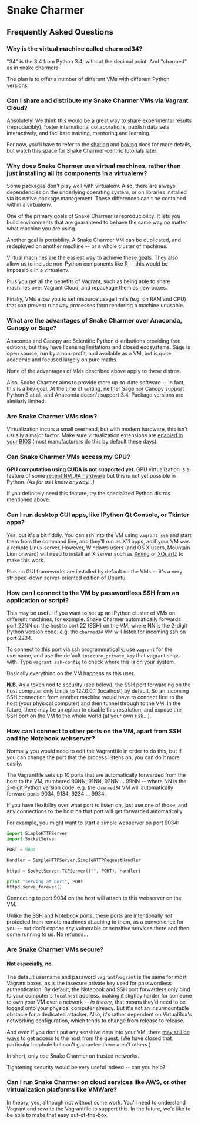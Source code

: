 # Snake Charmer

## Frequently Asked Questions

### Why is the virtual machine called charmed34?

"34" is the 3.4 from Python 3.4, without the decimal point. And "charmed"
as in snake charmers.

The plan is to offer a number of different VMs with different Python versions.

### Can I share and distribute my Snake Charmer VMs via Vagrant Cloud?

Absolutely! We think this would be a great way to share experimental results
(reproducibly), foster international collaborations, publish data sets
interactively, and facilitate training, mentoring and learning.

For now, you'll have to refer to the
[sharing](http://docs.vagrantup.com/v2/share/index.html) and
[boxing](http://docs.vagrantup.com/v2/boxes.html) docs for more details, but
watch this space for Snake Charmer-centric tutorials later.

### Why does Snake Charmer use virtual machines, rather than just installing all its components in a virtualenv?

Some packages don't play well with virtualenv. Also, there are always
dependencies on the underlying operating system, or on libraries installed via
its native package management. These differences can't be contained within a
virtualenv.

One of the primary goals of Snake Charmer is reproducibility. It lets you build
environments that are guaranteed to behave the same way no matter what machine
you are using.

Another goal is portability. A Snake Charmer VM can be duplicated, and
redeployed on another machine -- or a whole cluster of machines.

Virtual machines are the easiest way to achieve these goals. They also allow us
to include non-Python components like R -- this would be impossible in a
virtualenv.

Plus you get all the benefits of Vagrant, such as being able to share machines
over Vagrant Cloud, and repackage them as new boxes.

Finally, VMs allow you to set resource usage limits (e.g. on RAM and CPU) that
can prevent runaway processes from rendering a machine unusable.

### What are the advantages of Snake Charmer over Anaconda, Canopy or Sage?

Anaconda and Canopy are Scientific Python distributions providing free
editions, but they have licensing limitations and closed ecosystems. Sage is
open source, run by a non-profit, and available as a VM, but is quite academic
and focused largely on pure maths.

None of the advantages of VMs described above apply to these distros.

Also, Snake Charmer aims to provide more up-to-date software -- in fact, this
is a key goal. At the time of writing, neither Sage nor Canopy support Python 3
at all, and Anaconda doesn't support 3.4. Package versions are similarly
limited.

### Are Snake Charmer VMs slow?

Virtualization incurs a small overhead, but with modern hardware, this isn't
usually a major factor. Make sure virtualization extensions are
[enabled in your BIOS](http://www.sysprobs.com/disable-enable-virtualization-technology-bios)
(most manufacturers do this by default these days).

### Can Snake Charmer VMs access my GPU?

**GPU computation using CUDA is not supported yet**. GPU virtualization is a
feature of some
[recent NVIDIA hardware](http://www.nvidia.com/object/dedicated-gpus.html)
but this is not yet possible in Python. _(As far as I know anyway...)_

If you definitely need this feature, try the specialized Python distros
mentioned above.

### Can I run desktop GUI apps, like IPython Qt Console, or Tkinter apps?

Yes, but it's a bit fiddly. You can ssh into the VM using `vagrant ssh` and
start them from the command line, and they'll run as X11 apps, as if your VM
was a remote Linux server. However, Windows users (and OS X users, Mountain
Lion onward) will need to install an X server such as
[Xming](http://sourceforge.net/projects/xming/) or
[XQuartz](http://xquartz.macosforge.org) to make this work.

Plus no GUI frameworks are installed by default on the VMs -- it's a very
stripped-down server-oriented edition of Ubuntu.

### How can I connect to the VM by passwordless SSH from an application or script?

This may be useful if you want to set up an IPython cluster of VMs on different
machines, for example. Snake Charmer automatically forwards port 22NN on the
host to port 22 (SSH) on the VM, where NN is the 2-digit Python version code.
e.g. the `charmed34` VM will listen for incoming ssh on port 2234.

To connect to this port via ssh programmatically, use `vagrant` for the
username, and use the default `insecure_private_key` that vagrant ships with.
Type `vagrant ssh-config` to check where this is on your system.

Basically everything on the VM happens as this user.

**N.B.** As a token nod to security (see below), the SSH port forwarding on the
host computer only binds to 127.0.0.1 (localhost) by default. So an incoming
SSH connection from another machine would have to connect first to the host
(your physical computer) and then tunnel through to the VM. In the future,
there may be an option to disable this restriction, and expose the SSH port on
the VM to the whole world (at your own risk...).

### How can I connect to other ports on the VM, apart from SSH and the Notebook webserver?

Normally you would need to edit the Vagrantfile in order to do this, but if you
can change the port that the process listens on, you can do it more easily.

The Vagrantfile sets up 10 ports that are automatically forwarded from the host
to the VM, numbered 90NN, 91NN, 92NN ... 99NN -- where NN is the 2-digit Python
version code. e.g. the `charmed34` VM will automatically forward ports 9034,
9134, 9234 ... 9934.

If you have flexibility over what port to listen on, just use one of those, and
any connections to the host on that port will get forwarded automatically.

For example, you might want to start a simple webserver on port 9034:

```python
import SimpleHTTPServer
import SocketServer

PORT = 9034

Handler = SimpleHTTPServer.SimpleHTTPRequestHandler

httpd = SocketServer.TCPServer(("", PORT), Handler)

print "serving at port", PORT
httpd.serve_forever()
```

Connecting to port 9034 on the host will attach to this webserver on the VM.

Unlike the SSH and Notebook ports, these ports are intentionally _not_
protected from remote machines attaching to them, as a convenience for you --
but don't expose any vulnerable or sensitive services there and then come
running to us. No refunds...

### Are Snake Charmer VMs secure?

#### Not especially, no.

The default username and password `vagrant`/`vagrant` is the same for most
Vagrant boxes, as is the insecure private key used for passwordless
authentication. By default, the Notebook and SSH port forwarders only bind to
your computer's `localhost` address, making it slightly harder for someone to
own your VM over a network -- _in theory_, that means they'd need to be logged
onto your physical computer already. But it's not an insurmountable obstacle
for a dedicated attacker. Also, it's rather dependent on VirtualBox's
networking configuration, which tends to change from release to release.

And even if you don't put any sensitive data into your VM,
there [may still be ways](http://blog.ontoillogical.com/blog/2012/10/31/breaking-in-and-out-of-vagrant/)
to get access to the host from the guest. (We have closed that particular
loophole but can't guarantee there aren't others.)

In short, only use Snake Charmer on trusted networks.

Tightening security would be very useful indeed -- can you help?

### Can I run Snake Charmer on cloud services like AWS, or other virtualization platforms like VMWare?

In theory, yes, although not without some work. You'll need to understand
Vagrant and rewrite the Vagrantfile to support this. In the future, we'd like
to be able to make that easy out-of-the-box.

